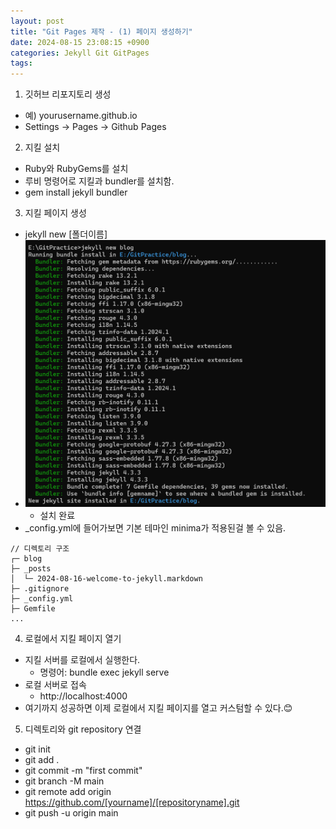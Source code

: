 ```yaml
---
layout: post
title: "Git Pages 제작 - (1) 페이지 생성하기"
date: 2024-08-15 23:08:15 +0900
categories: Jekyll Git GitPages
tags: 
---
```


1. 깃허브 리포지토리 생성
- 예) yourusername.github.io
- Settings -> Pages -> Github Pages

2. 지킬 설치
- Ruby와 RubyGems를 설치
- 루비 명령어로 지킬과 bundler를 설치함.
- gem install jekyll bundler

3. 지킬 페이지 생성
- jekyll new [폴더이름]
- ![alt text](./images/image.png)
    - 설치 완료
- _config.yml에 들어가보면 기본 테마인 minima가 적용된걸 볼 수 있음.
```
// 디렉토리 구조
┌─ blog
├─ _posts
│  └─ 2024-08-16-welcome-to-jekyll.markdown
├─ .gitignore
├─ _config.yml
├─ Gemfile
...
```

4. 로컬에서 지킬 페이지 열기
- 지킬 서버를 로컬에서 실행한다.
    - 명령어: bundle exec jekyll serve
- 로컬 서버로 접속
    - http://localhost:4000
- 여기까지 성공하면 이제 로컬에서 지킬 페이지를 열고 커스텀할 수 있다.😊

5. 디렉토리와 git repository 연결
- git init
- git add .
- git commit -m "first commit"
- git branch -M main
- git remote add origin https://github.com/[yourname]/[repositoryname].git
- git push -u origin main
